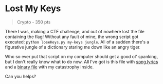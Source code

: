 # Lost My Keys
> Crypto - 350 pts

There I was, making a CTF challenge, and out of nowhere lost the file containing the flag!
Without any fault of mine, the wrong script got executed; `python loseKeys.py my-keys jungle`.
All of a sudden there's a figurative jungle of a dictionary staring me down like an angry tiger.

Who so ever put that script on my computer should get a good ol' spanking, but I don't really know what to do now.
All I've got is this file with [song lyrics](src/jungle) and a [binary file](src/jungle-of-keys.bin) with my catastrophy inside.

Can you helps?
